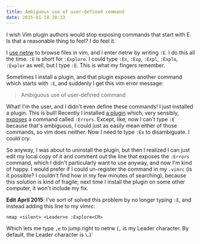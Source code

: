 ```yaml
---
title: Ambiguous use of user-defined command
date: 2015-01-18 20:33
---
```


I wish Vim plugin authors would stop exposing commands that start with E. Is
that a reasonable thing to feel? I do feel it.

I [use netrw][0] to browse files in vim, and I enter netrw by writing `:E`. I
do this all the time. `:E` is short for `:Explore`. I could type `:Ex`, `:Exp`,
  `:Expl`, `:Explo`, `:Explor` as well, but I type `:E`. This is what my
  fingers remember.

[0]: /2015/a-cleaner-file-browsing-interface-for-vim/

Sometimes I install a plugin, and that plugin exposes another command which
starts with `:E`, and suddenly I get this vim error message:

> Ambiguous use of user-defined command

What! I'm the user, and I didn't even define these commands! I just installed a
plugin. This is bull! Recently I installed [a plugin][1] which, very sensibly,
[exposes][2] a command called `:Errors`. Except, like, now I can't type `:E`
because that's ambiguous, I could just as easily mean either of those commands,
so vim does neither. Now I need to type `:Ex` to disambiguate. I could cry.

[1]: https://github.com/scrooloose/syntastic
[2]: https://github.com/scrooloose/syntastic/blob/2073cee050d3df2ed963d00ac433bb94218d66af/plugin/syntastic.vim#L179

So anyway, I was about to uninstall the plugin, but then I realized I can just
edit my local copy of it and comment out the line that exposes the `:Errors`
command, which I didn't particularly want to use anyway, and now I'm kind of
happy. I would prefer if I could un-register the command in my `.vimrc` (is it
possible?  I couldn't find how in my few minutes of searching), because this
solution is kind of fragile; next time I install the plugin on some other
computer, it won't include my fix.

**Edit April 2015**: I've sort of solved this problem by no longer typing `:E`,
and instead adding this line to my vimrc:

```vim
nmap <silent> <Leader>e :Explore<CR>
```

Which lets me type `,e` to jump right to netrw (`,` is my Leader character. By
default, the Leader character is `\`.)`
